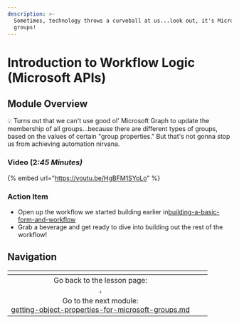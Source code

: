 ```yaml
---
description: >-
  Sometimes, technology throws a curveball at us...look out, it's Microsoft
  groups!
---
```


# Introduction to Workflow Logic (Microsoft APIs)

## Module Overview

:bulb: Turns out that we can't use good ol' Microsoft Graph to update the membership of all groups...because there are different types of groups, based on the values of certain "group properties." But that's not gonna stop us from achieving automation nirvana.

### Video (&#x32;_:45 Minutes)_

{% embed url="https://youtu.be/HgBFM1SYoLo" %}

### Action Item

* Open up the workflow we started building earlier in[building-a-basic-form-and-workflow](../building-a-basic-form-and-workflow/ "mention")
* Grab a beverage and get ready to dive into building out the rest of the workflow!

## Navigation

<table data-card-size="large" data-column-title-hidden data-view="cards" data-full-width="false"><thead><tr><th align="center"></th><th align="center"></th><th data-hidden data-card-target data-type="content-ref"></th></tr></thead><tbody><tr><td align="center">Go back to the lesson page:<br><a data-mention href="./">.</a></td><td align="center"></td><td></td></tr><tr><td align="center">Go to the next module:<br><a data-mention href="getting-object-properties-for-microsoft-groups.md">getting-object-properties-for-microsoft-groups.md</a></td><td align="center"></td><td></td></tr></tbody></table>
